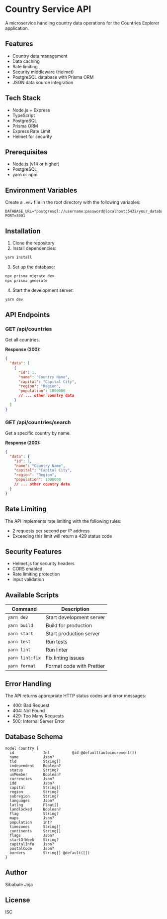 # Country Service API

A microservice handling country data operations for the Countries Explorer application.

## Features

- Country data management
- Data caching
- Rate limiting
- Security middleware (Helmet)
- PostgreSQL database with Prisma ORM
- JSON data source integration

## Tech Stack

- Node.js + Express
- TypeScript
- PostgreSQL
- Prisma ORM
- Express Rate Limit
- Helmet for security

## Prerequisites

- Node.js (v14 or higher)
- PostgreSQL
- yarn or npm

## Environment Variables

Create a `.env` file in the root directory with the following variables:

```env
DATABASE_URL="postgresql://username:password@localhost:5432/your_database"
PORT=3001
```

## Installation

1. Clone the repository
2. Install dependencies:

```bash
yarn install
```

3. Set up the database:

```bash
npx prisma migrate dev
npx prisma generate
```

4. Start the development server:

```bash
yarn dev
```

## API Endpoints

### GET /api/countries

Get all countries.

**Response (200):**

```json
{
  "data": [
    {
      "id": 1,
      "name": "Country Name",
      "capital": "Capital City",
      "region": "Region",
      "population": 1000000
      // ... other country data
    }
  ]
}
```

### GET /api/countries/search

Get a specific country by name.

**Response (200):**

```json
{
  "data": {
    "id": 1,
    "name": "Country Name",
    "capital": "Capital City",
    "region": "Region",
    "population": 1000000
    // ... other country data
  }
}
```

## Rate Limiting

The API implements rate limiting with the following rules:

- 2 requests per second per IP address
- Exceeding this limit will return a 429 status code

## Security Features

- Helmet.js for security headers
- CORS enabled
- Rate limiting protection
- Input validation

## Available Scripts

| Command         | Description               |
| --------------- | ------------------------- |
| `yarn dev`      | Start development server  |
| `yarn build`    | Build for production      |
| `yarn start`    | Start production server   |
| `yarn test`     | Run tests                 |
| `yarn lint`     | Run linter                |
| `yarn lint:fix` | Fix linting issues        |
| `yarn format`   | Format code with Prettier |

## Error Handling

The API returns appropriate HTTP status codes and error messages:

- 400: Bad Request
- 404: Not Found
- 429: Too Many Requests
- 500: Internal Server Error

## Database Schema

```prisma
model Country {
  id             Int          @id @default(autoincrement())
  name           Json?
  tld            String[]
  independent    Boolean?
  status         String?
  unMember       Boolean?
  currencies     Json?
  idd            Json?
  capital        String[]
  region         String?
  subregion      String?
  languages      Json?
  latlng         Float[]
  landlocked     Boolean?
  flag           String?
  maps           Json?
  population     Int?
  timezones      String[]
  continents     String[]
  flags          Json?
  startOfWeek    String?
  capitalInfo    Json?
  postalCode     Json?
  borders        String[] @default([])
}
```

## Author

Sibabale Joja

## License

ISC
